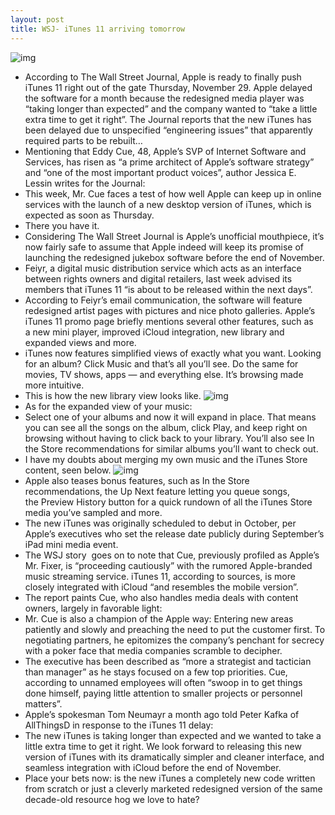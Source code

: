 ```yaml
---
layout: post
title: WSJ- iTunes 11 arriving tomorrow
---
```

![img](http://media.idownloadblog.com/wp-content/uploads/2012/09/iTunes-11-three-up-MacBook-iPhone-iPad.jpg)
* According to The Wall Street Journal, Apple is ready to finally push iTunes 11 right out of the gate Thursday, November 29. Apple delayed the software for a month because the redesigned media player was “taking longer than expected” and the company wanted to “take a little extra time to get it right”. The Journal reports that the new iTunes has been delayed due to unspecified “engineering issues” that apparently required parts to be rebuilt…
* Mentioning that Eddy Cue, 48, Apple’s SVP of Internet Software and Services, has risen as “a prime architect of Apple’s software strategy” and “one of the most important product voices”, author Jessica E. Lessin writes for the Journal:
* This week, Mr. Cue faces a test of how well Apple can keep up in online services with the launch of a new desktop version of iTunes, which is expected as soon as Thursday.
* There you have it.
* Considering The Wall Street Journal is Apple’s unofficial mouthpiece, it’s now fairly safe to assume that Apple indeed will keep its promise of launching the redesigned jukebox software before the end of November.
* Feiyr, a digital music distribution service which acts as an interface between rights owners and digital retailers, last week advised its members that iTunes 11 “is about to be released within the next days”.
* According to Feiyr’s email communication, the software will feature redesigned artist pages with pictures and nice photo galleries. Apple’s iTunes 11 promo page briefly mentions several other features, such as a new mini player, improved iCloud integration, new library and expanded views and more.
* iTunes now features simplified views of exactly what you want. Looking for an album? Click Music and that’s all you’ll see. Do the same for movies, TV shows, apps — and everything else. It’s browsing made more intuitive.
* This is how the new library view looks like.
![img](http://media.idownloadblog.com/wp-content/uploads/2012/10/iTunes-11-Albums.jpg)
* As for the expanded view of your music:
* Select one of your albums and now it will expand in place. That means you can see all the songs on the album, click Play, and keep right on browsing without having to click back to your library. You’ll also see In the Store recommendations for similar albums you’ll want to check out.
* I have my doubts about merging my own music and the iTunes Store content, seen below.
![img](http://media.idownloadblog.com/wp-content/uploads/2012/11/iTunes-11-expanded-music-view.jpg)
* Apple also teases bonus features, such as In the Store recommendations, the Up Next feature letting you queue songs, the Preview History button for a quick rundown of all the iTunes Store media you’ve sampled and more.
* The new iTunes was originally scheduled to debut in October, per Apple’s executives who set the release date publicly during September’s iPad mini media event.
* The WSJ story  goes on to note that Cue, previously profiled as Apple’s Mr. Fixer, is “proceeding cautiously” with the rumored Apple-branded music streaming service. iTunes 11, according to sources, is more closely integrated with iCloud “and resembles the mobile version”.
* The report paints Cue, who also handles media deals with content owners, largely in favorable light:
* Mr. Cue is also a champion of the Apple way: Entering new areas patiently and slowly and preaching the need to put the customer first. To negotiating partners, he epitomizes the company’s penchant for secrecy with a poker face that media companies scramble to decipher.
* The executive has been described as “more a strategist and tactician than manager” as he stays focused on a few top priorities. Cue, according to unnamed employees will often “swoop in to get things done himself, paying little attention to smaller projects or personnel matters”.
* Apple’s spokesman Tom Neumayr a month ago told Peter Kafka of AllThingsD in response to the iTunes 11 delay:
* The new iTunes is taking longer than expected and we wanted to take a little extra time to get it right. We look forward to releasing this new version of iTunes with its dramatically simpler and cleaner interface, and seamless integration with iCloud before the end of November.
* Place your bets now: is the new iTunes a completely new code written from scratch or just a cleverly marketed redesigned version of the same decade-old resource hog we love to hate?

